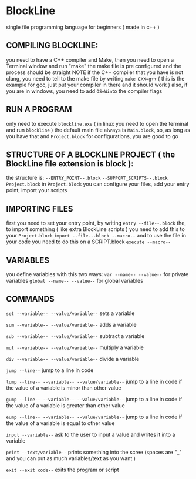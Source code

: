 # BlockLine
single file programming language for beginners ( made in c++ )

## COMPILING BLOCKLINE:
you need to have a C++ compiler and Make,
then you need to open a Terminal window and run "make"
the make file is pre configured and the process should be straight
NOTE if the C++ compiler that you have is not clang, you need to tell to the make file
by writing `make CXX=g++` ( this is the example for gcc, just put your compiler in there and it should work )
also, if you are in windows, you need to add `OS=Win`to the compiler flags

## RUN A PROGRAM
only need to execute `blockline.exe` ( in linux you need to open the terminal and run `blockline` )
the default main file always is `Main.block`, so, as long as you have that and `Project.block` for
configurations, you are good to go

## STRUCTURE OF A BLOCKLINE PROJECT ( the BlockLine file extension is block ):
the structure is:
`--ENTRY_POINT--.block`
`--SUPPORT_SCRIPTS--.block`
`Project.block`
in `Project.block` you can configure your files, add your entry point, import your scripts

## IMPORTING FILES
first you need to set your entry point, by writing
`entry --file--.block`
the, to import something ( like extra BlockLine scripts ) you need to add this to your `Project.block`
`import --file--.block --macro--`
and to use the file in your code you need to do this on a SCRIPT.block
`execute --macro--`

## VARIABLES
you define variables with this two ways:
`var --name-- --value--` for private variables
`global --name-- --value--` for global variables

## COMMANDS
`set --variable-- --value/variable--`                sets a variable

`sum --variable-- --value/variable--`                adds a variable

`sub --variable-- --value/variable--`                subtract a variable

`mul --variable-- --value/variable--`                multiply a variable

`div --variable-- --value/variable--`                divide a variable

`jump --line--`                                      jump to a line in code

`lump --line-- --variable-- --value/variable--`      jump to a line in code if the value of a variable is minor than other value

`gump --line-- --variable-- --value/variable--`      jump to a line in code if the value of a variable is greater than other value 

`eump --line-- --variable-- --value/variable--`      jump to a line in code if the value of a variable is equal to other value

`input --variable--`                                 ask to the user to input a value and writes it into a variable

`print --text/variable--`                            prints something into the scree (spaces are "_" and you can put as much variables/text as you want )

`exit --exit code--`                                 exits the program or script
